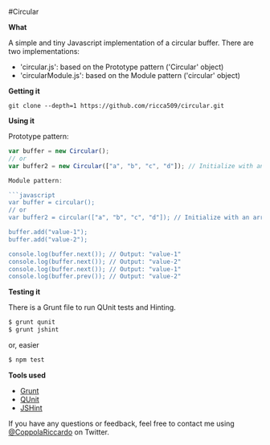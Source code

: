 #Circular

**What**

A simple and tiny Javascript implementation of a circular buffer.
There are two implementations:
 * 'circular.js': based on the Prototype pattern ('Circular' object)
 * 'circularModule.js': based on the Module pattern ('circular' object)

**Getting it**

```
git clone --depth=1 https://github.com/ricca509/circular.git
```

**Using it**

Prototype pattern:

```javascript
var buffer = new Circular();
// or
var buffer2 = new Circular(["a", "b", "c", "d"]); // Initialize with an array

Module pattern:

```javascript
var buffer = circular();
// or
var buffer2 = circular(["a", "b", "c", "d"]); // Initialize with an array

buffer.add("value-1");
buffer.add("value-2");

console.log(buffer.next());	// Output: "value-1"
console.log(buffer.next());	// Output: "value-2"
console.log(buffer.next());	// Output: "value-1"
console.log(buffer.prev());	// Output: "value-2"
```

**Testing it**

There is a Grunt file to run QUnit tests and Hinting.

```javascript
$ grunt qunit
$ grunt jshint
```

or, easier

```javascript
$ npm test
```

**Tools used**

* [Grunt](http://gruntjs.com/)
* [QUnit](http://qunitjs.com/)
* [JSHint](http://www.jshint.com/)

If you have any questions or feedback, feel free to contact me using [@CoppolaRiccardo](https://twitter.com/CoppolaRiccardo) on Twitter.
